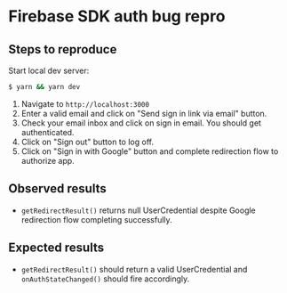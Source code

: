 # Firebase SDK auth bug repro

## Steps to reproduce

Start local dev server:

```sh
$ yarn && yarn dev
```

1. Navigate to `http://localhost:3000`
1. Enter a valid email and click on "Send sign in link via email" button.
1. Check your email inbox and click on sign in email. You should get authenticated.
1. Click on "Sign out" button to log off.
1. Click on "Sign in with Google" button and complete redirection flow to authorize app.

## Observed results

- `getRedirectResult()` returns null UserCredential despite Google redirection flow completing successfully.

## Expected results

- `getRedirectResult()` should return a valid UserCredential and `onAuthStateChanged()` should fire accordingly.
